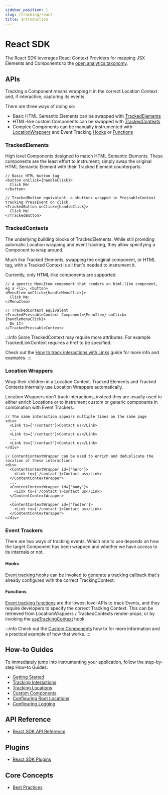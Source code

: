 ```yaml
---
sidebar_position: 1
slug: /tracking/react
title: Introduction
---
```

# React SDK

The React SDK leverages React Context Providers for mapping JSX Elements and Components to the [open analytics taxonomy](/taxonomy/introduction.md).

## APIs
Tracking a Component means wrapping it in the correct Location Context and, if interactive, capturing its events. 

There are three ways of doing so:
- Basic HTML Semantic Elements can be swapped with [TrackedElements](/tracking/react/api-reference/trackedElements/overview.md)
- HTML-like custom Components can be swapped with [TrackedContexts](/tracking/react/api-reference/trackedContexts/overview.md)
- Complex Components can be manually instrumented with [LocationWrappers](/tracking/react/api-reference/locationWrappers/overview.md) and Event Tracking [Hooks](/tracking/react/api-reference/eventTrackers/overview.md#event-tracking-hooks) or [Functions](/tracking/react/api-reference/eventTrackers/overview.md#event-tracking-functions)  

### TrackedElements
High level Components designed to match HTML Semantic Elements. These components are the least effort to instrument; simply swap the original HTML Semantic Element with their Tracked Element counterparts.

```tsx
// Basic HTML button tag
<button onClick={handleClick}>
  Click Me!
</button>

// TrackedButton equivalent: a <button> wrapped in PressableContext tracking PressEvent on click 
<TrackedButton onClick={handleClick}>
  Click Me!
</TrackedButton>
```

### TrackedContexts
The underlying building blocks of TrackedElements. While still providing automatic Location wrapping and event tracking, they allow specifying a Component to wrap around. 

Much like Tracked Elements, swapping the original component, or HTML tag, with a Tracked Context is all that's needed to instrument it. 

Currently, only HTML-like components are supported.

```tsx
// A generic MenuItem component that renders an html-like component, eg a <li>, <button> 
<MenuItem onClick={handleMenuClick}>
  Click Me!
</MenuItem>

// TrackedContext equivalent
<TrackedPressableContext Component={MenuItem} onClick={handleMenuClick}>
  Do It!
</TrackedPressableContext>
```

:::info
Some TrackedContext may require more attributes. For example TrackedLinkContext requires a href to be specified.

Check out the [How to track interactions with Links](/tracking/react/how-to-guides/tracking-interactions.md#link) guide for more info and examples.
:::

### Location Wrappers
Wrap their children in a Location Context. Tracked Elements and Tracked Contexts internally use Location Wrappers automatically. 

Location Wrappers don't track interactions, instead they are usually used to either enrich Locations or to instrument custom or generic components in combination with Event Trackers.

```tsx
// The same interaction appears multiple times on the same page 
<div>
  <Link to={'/contact'}>Contact us</Link>
  ...
  <Link to={'/contact'}>Contact us</Link>
  ...
  <Link to={'/contact'}>Contact us</Link>
</div>

// ContentContextWrapper can be used to enrich and deduplicate the location of these interactions
<div>
  <ContentContextWrapper id={'hero'}>
    <Link to={'/contact'}>Contact us</Link>
  </ContentContextWrapper>
  ...
  <ContentContextWrapper id={'body'}>
    <Link to={'/contact'}>Contact us</Link>
  </ContentContextWrapper>
  ...
  <ContentContextWrapper id={'footer'}>
    <Link to={'/contact'}>Contact us</Link>
  </ContentContextWrapper>
</div>
```

### Event Trackers
There are two ways of tracking events. Which one to use depends on how the target Component has been wrapped and whether we have access to its internals or not.

#### Hooks
[Event tracking hooks](/tracking/react/api-reference/eventTrackers/overview.md#event-tracking-hooks) can be invoked to generate a tracking callback that's already configured with the correct TrackingContext.

#### Functions
[Event tracking functions](/tracking/react/api-reference/eventTrackers/overview.md#event-tracking-functions) are the lowest level APIs to track Events, and they require developers to specify the correct Tracking Context. 
This can be retrieved from LocationWrappers / TrackedContexts render-props, or by invoking the [useTrackingContext](/tracking/react/api-reference/hooks/useTrackingContext.md) hook. 

:::info
Check out the [Custom Components](/tracking/react/how-to-guides/custom-components.md) how to for more information and a practical example of how that works.
:::

## How-to Guides
To immediately jump into instrumenting your application, follow the step-by-step How-to Guides:
- [Getting Started](/tracking/react/how-to-guides/getting-started.md)
- [Tracking Interactions](/tracking/react/how-to-guides/tracking-interactions.md)
- [Tracking Locations](/tracking/react/how-to-guides/tracking-locations.md)
- [Custom Components](/tracking/react/how-to-guides/custom-components.md)
- [Configuring Root Locations](/tracking/react/how-to-guides/configuring-root-locations.md)
- [Configuring Logging](/tracking/react/how-to-guides/configuring-logging.md)

## API Reference 
- [React SDK API Reference](/tracking/react/api-reference/overview.md)

## Plugins
- [React SDK Plugins](/tracking/react/plugins/overview.md)

## Core Concepts
- [Best Practices](/tracking/core-concepts/react/best-practices.md)
